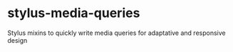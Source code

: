 # stylus-media-queries
Stylus mixins to quickly write media queries for adaptative and responsive design
